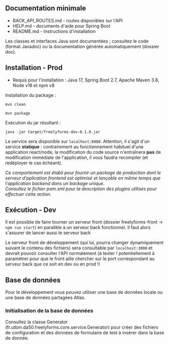## Documentation minimale

- BACK_API_ROUTES.md - routes disponibles sur l'API
- HELP.md - documents d'aide pour Spring Boot
- README.md - Instructions d'installation

Les classes et interfaces Java sont documentées ;
consultez le code (format Javadoc) ou la documentation générée automatiquement
(dossier doc).

## Installation - Prod

- Requis pour l'installation : Java 17, Spring Boot 2.7, Apache Maven 3.8, Node v18 et npm v8

Installation du package :

`mvn clean`

`mvn package`

Exécution du jar résultant :

`java -jar target/freelyforms-dev-0.1.0.jar`

Le service sera disponible sur `localhost:8080`. Attention, il s'agit d'un service **statique** : 
contrairement au fonctionnement habituel d'une application react/node, la modification du code source n'entraînera 
**pas** de modification immédiate de l'application, il vous faudra recompiler (et redéployer le cas échéant).  


_Ce comportement est établi pour fournir un package de production dont le serveur d'pplication frontend est optimisé et lançable en même temps que l'application backend dans un backage unique._  
_Consultez le fichier pom.xml pour la description des plugins utilisés pour effectuer cette action._ 

## Exécution - Dev

Il est possible de faire tourner un serveur front (dossier freelyforms-front -> `npm run start`) en parallèle à un serveur back fonctionnel.
Il faut alors s'assurer de lancer aussi le serveur back 

Le serveur front de développement (qui lui, pourra changer dynamiquement suivant le contenu des fichiers) sera consultable par `localhost:3000` et devrait pouvoir consulter l'API normalement (à tester ! potentiellement à paramétrer pour que le front aille chercher sur le port correspondant au serveur back que ce soit en dev ou en prod !)

## Base de données

Pour le développement vous pouvez utiliser une base de données locale ou une base de données partagées Atlas.

### Initialisation de la base de données

Consultez la classe Generator (fr.utbm.da50.freelyforms.core.service.Generator) pour créer des fichiers de configuration et des données de formulaire de test à insérer dans la base de donnée.
